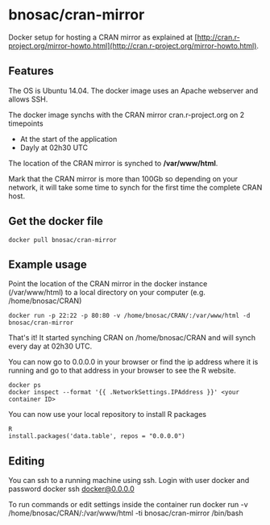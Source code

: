 bnosac/cran-mirror
=================

Docker setup for hosting a CRAN mirror as explained at [http://cran.r-project.org/mirror-howto.html](http://cran.r-project.org/mirror-howto.html). 

Features
------------------------------

The OS is Ubuntu 14.04. The docker image uses an Apache webserver and allows SSH.

The docker image synchs with the CRAN mirror cran.r-project.org on 2 timepoints

* At the start of the application
* Dayly at 02h30 UTC

The location of the CRAN mirror is synched to **/var/www/html**.

Mark that the CRAN mirror is more than 100Gb so depending on your network, it will take some time to synch for the first time the complete CRAN host.

Get the docker file
------------------------------

    docker pull bnosac/cran-mirror

Example usage
------------------------------

Point the location of the CRAN mirror in the docker instance (/var/www/html) to a local directory on your computer (e.g. /home/bnosac/CRAN)

    docker run -p 22:22 -p 80:80 -v /home/bnosac/CRAN/:/var/www/html -d bnosac/cran-mirror

That's it! It started synching CRAN on /home/bnosac/CRAN and will synch every day at 02h30 UTC.

You can now go to 0.0.0.0 in your browser or find the ip address where it is running and go to that address in your browser to see the R website.

    docker ps
    docker inspect --format '{{ .NetworkSettings.IPAddress }}' <your container ID>

You can now use your local repository to install R packages

    R
    install.packages('data.table', repos = "0.0.0.0")


Editing
------------------------------------------------------------

You can ssh to a running machine using ssh. Login with user docker and password docker
    ssh docker@0.0.0.0 

To run commands or edit settings inside the container run 
    docker run -v /home/bnosac/CRAN/:/var/www/html -ti bnosac/cran-mirror /bin/bash

